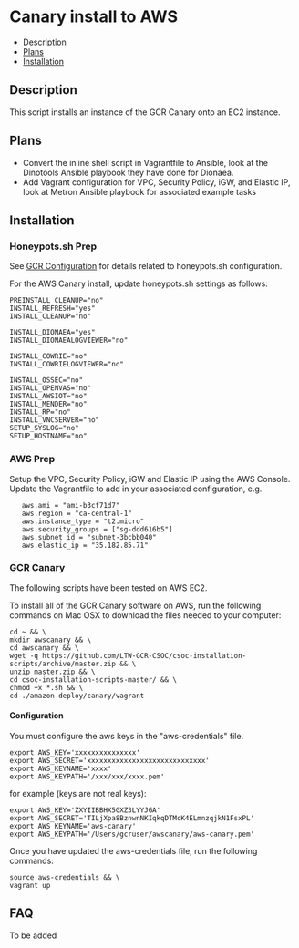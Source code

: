 # Canary install to AWS

  * [Description](#description)
  * [Plans](#plans)
  * [Installation](#installation)
  
## Description 
This script installs an instance of the GCR Canary onto an EC2 instance.
  
## Plans
 * Convert the inline shell script in Vagrantfile to Ansible, look at the Dinotools Ansible playbook they have done for Dionaea.
 * Add Vagrant configuration for VPC, Security Policy, iGW, and Elastic IP, look at Metron Ansible playbook for associated example tasks
  
## Installation
### Honeypots.sh Prep
See [GCR Configuration](https://github.com/LTW-GCR-CSOC/csoc-installation-scripts) for details related to honeypots.sh configuration.

For the AWS Canary install, update honeypots.sh settings as follows:
```
PREINSTALL_CLEANUP="no"
INSTALL_REFRESH="yes"
INSTALL_CLEANUP="no"

INSTALL_DIONAEA="yes"  
INSTALL_DIONAEALOGVIEWER="no"  

INSTALL_COWRIE="no"  
INSTALL_COWRIELOGVIEWER="no"  

INSTALL_OSSEC="no"  
INSTALL_OPENVAS="no" 
INSTALL_AWSIOT="no" 
INSTALL_MENDER="no" 
INSTALL_RP="no"
INSTALL_VNCSERVER="no"
SETUP_SYSLOG="no"
SETUP_HOSTNAME="no" 
```

### AWS Prep
Setup the VPC, Security Policy, iGW and Elastic IP using the AWS Console.   Update the Vagrantfile to add in your associated configuration, e.g.

```
   aws.ami = "ami-b3cf71d7"
   aws.region = "ca-central-1"
   aws.instance_type = "t2.micro"
   aws.security_groups = ["sg-ddd616b5"]
   aws.subnet_id = "subnet-3bcbb040"
   aws.elastic_ip = "35.182.85.71"
```

### GCR Canary
The following scripts have been tested on AWS EC2.

To install all of the GCR Canary software on AWS, run the following commands on Mac OSX to download the files needed to your computer:

```
cd ~ && \
mkdir awscanary && \
cd awscanary && \
wget -q https://github.com/LTW-GCR-CSOC/csoc-installation-scripts/archive/master.zip && \
unzip master.zip && \
cd csoc-installation-scripts-master/ && \
chmod +x *.sh && \
cd ./amazon-deploy/canary/vagrant
```

#### Configuration
You must configure the aws keys in the "aws-credentials" file.

```
export AWS_KEY='xxxxxxxxxxxxxxx'
export AWS_SECRET='xxxxxxxxxxxxxxxxxxxxxxxxxxxxx'
export AWS_KEYNAME='xxxx'
export AWS_KEYPATH='/xxx/xxx/xxxx.pem'
```

for example (keys are not real keys):
```
export AWS_KEY='ZXYIIBBHX5GXZ3LYYJGA'
export AWS_SECRET='TILjXpa8BznwnNKIqkqDTMcK4ELmnzqjkN1FsxPL'
export AWS_KEYNAME='aws-canary'
export AWS_KEYPATH='/Users/gcruser/awscanary/aws-canary.pem'
```

Once you have updated the aws-credentials file, run the following commands:

```
source aws-credentials && \
vagrant up 
```

## FAQ
To be added
